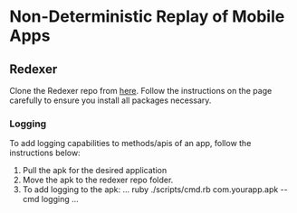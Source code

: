 # Non-Deterministic Replay of Mobile Apps
## Redexer
Clone the Redexer repo from [here](https://github.com/plum-umd/redexer).
Follow the instructions on the page carefully to ensure you install all packages necessary.
### Logging
To add logging capabilities to methods/apis of an app, follow the instructions below:
1. Pull the apk for the desired application
2. Move the apk to the redexer repo folder.
3. To add logging to the apk:
  ...
  ruby ./scripts/cmd.rb com.yourapp.apk --cmd logging
  ...
